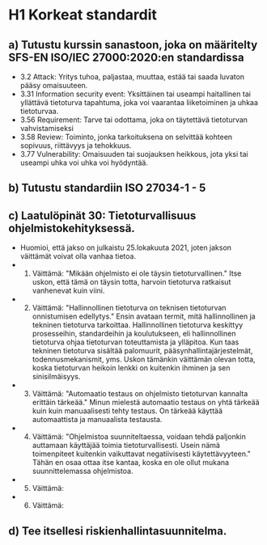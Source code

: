 # H1 Korkeat standardit
## a) Tutustu kurssin sanastoon, joka on määritelty SFS-EN ISO/IEC 27000:2020:en standardissa
- 3.2 Attack: Yritys tuhoa, paljastaa, muuttaa, estää tai saada luvaton pääsy omaisuuteen.
- 3.31 Information security event: Yksittäinen tai useampi haitallinen tai yllättävä tietoturva tapahtuma, joka voi vaarantaa liiketoiminen ja uhkaa tietoturvaa.
- 3.56 Requirement: Tarve tai odottama, joka on täytettävä tietoturvan vahvistamiseksi
- 3.58 Review: Toiminto, jonka tarkoituksena on selvittää kohteen sopivuus, riittävyys ja tehokkuus.
- 3.77 Vulnerability: Omaisuuden tai suojauksen heikkous, jota yksi tai useampi uhka voi uhka voi hyödyntää. 

## b) Tutustu standardiin ISO 27034-1 - 5
## c) Laatulöpinät 30: Tietoturvallisuus ohjelmistokehityksessä. 
- Huomioi, että jakso on julkaistu 25.lokakuuta 2021, joten jakson väittämät voivat olla vanhaa tietoa.
- 1. Väittämä: "Mikään ohjelmisto ei ole täysin tietoturvallinen." Itse uskon, että tämä on täysin totta, harvoin tietoturva ratkaisut vanhenevat kuin viini.
- 2. Väittämä: "Hallinnollinen tietoturva on teknisen tietoturvan onnistumisen edellytys." Ensin avataan termit, mitä hallinnollinen ja tekninen tietoturva tarkoittaa. Hallinnollinen tietoturva keskittyy prosesseihin, standardeihin ja koulutukseen, eli hallinnollinen tietoturva ohjaa tietoturvan toteuttamista ja ylläpitoa. Kun taas tekninen tietoturva sisältää palomuurit, pääsynhallintajärjestelmät, todennusmekanismit, yms. Uskon tämänkin väittämän olevan totta, koska tietoturvan heikoin lenkki on kuitenkin ihminen ja sen sinisilmäisyys.
- 3. Väittämä: "Automaatio testaus on ohjelmisto tietoturvan kannalta erittäin tärkeää." Minun mielestä automaatio testaus on yhtä tärkeää kuin kuin manuaalisesti tehty testaus. On tärkeää käyttää automaattista ja manuaalista testausta. 
- 4. Väittämä: "Ohjelmistoa suunniteltaessa, voidaan tehdä paljonkin auttamaan käyttäjää toimia tietoturvallisesti. Usein nämä toimenpiteet kuitenkin vaikuttavat negatiivisesti käytettävyyteen." Tähän en osaa ottaa itse kantaa, koska en ole ollut mukana suunnittelemassa ohjelmistoa.
- 5. Väittämä: 
- 6. Väittämä:
  
## d) Tee itsellesi riskienhallintasuunnitelma.


